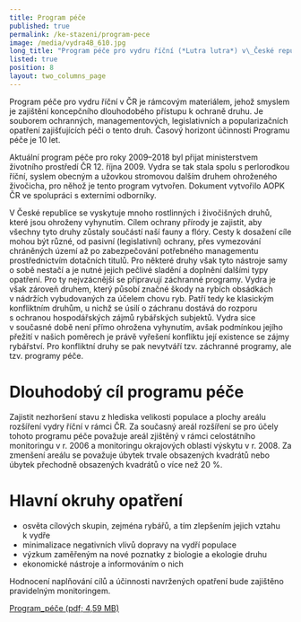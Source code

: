 ```yaml
---
title: Program péče
published: true
permalink: /ke-stazeni/program-pece
image: /media/vydra4B_610.jpg
long_title: "Program péče pro vydru říční (*Lutra lutra*) v\_České republice v\_letech 2009–2018"
listed: true
position: 8
layout: two_columns_page
---
```

Program péče pro vydru říční v ČR je rámcovým materiálem, jehož smyslem
je zajištění koncepčního dlouhodobého přístupu k ochraně druhu. Je
souborem ochranných, managementových, legislativních a popularizačních
opatření zajišťujících péči o tento druh. Časový horizont účinnosti
Programu péče je 10 let.

Aktuální program péče pro roky 2009–2018 byl přijat ministerstvem
životního prostředí ČR 12. října 2009. Vydra se tak stala spolu
s perlorodkou říční, syslem obecným a užovkou stromovou dalším druhem
ohroženého živočicha, pro něhož je tento program vytvořen. Dokument
vytvořilo AOPK ČR ve spolupráci s externími odborníky.

V České republice se vyskytuje mnoho rostlinných i živočišných druhů,
které jsou ohroženy vyhynutím. Cílem ochrany přírody je zajistit, aby
všechny tyto druhy zůstaly součástí naší fauny a flóry. Cesty k dosažení
cíle mohou být různé, od pasivní (legislativní) ochrany, přes vymezování
chráněných území až po zabezpečování potřebného managementu
prostřednictvím dotačních titulů. Pro některé druhy však tyto nástroje
samy o sobě nestačí a je nutné jejich pečlivé sladění a doplnění dalšími
typy opatření. Pro ty nejvzácnější se připravují záchranné programy.
Vydra je však zároveň druhem, který působí značné škody na rybích
obsádkách v nádržích vybudovaných za účelem chovu ryb. Patří tedy ke
klasickým konfliktním druhům, u nichž se úsilí o záchranu dostává do
rozporu s ochranou hospodářských zájmů rybářských subjektů. Vydra sice
v současné době není přímo ohrožena vyhynutím, avšak podmínkou jejího
přežití v našich poměrech je právě vyřešení konfliktu její existence se
zájmy rybářství. Pro konfliktní druhy se pak nevytváří tzv. záchranné
programy, ale tzv. programy péče.

# Dlouhodobý cíl programu péče

Zajistit nezhoršení stavu z hlediska velikosti populace a plochy areálu
rozšíření vydry říční v rámci ČR. Za současný areál rozšíření se pro
účely tohoto programu péče považuje areál zjištěný v rámci celostátního
monitoringu v r. 2006 a monitoringu okrajových oblastí výskytu
v r. 2008. Za zmenšení areálu se považuje úbytek trvale obsazených
kvadrátů nebo úbytek přechodně obsazených kvadrátů o více než 20 %.

# Hlavní okruhy opatření

* osvěta cílových skupin, zejména rybářů, a tím zlepšením jejich vztahu
  k vydře
* minimalizace negativních vlivů dopravy na vydří populace
* výzkum zaměřeným na nové poznatky z biologie a ekologie druhu
* ekonomické nástroje a informováním o nich

Hodnocení naplňování cílů a účinnosti navržených opatření bude zajištěno
pravidelným monitoringem.

[Program_péče (pdf;
4,59 MB)](/media/program-pece-pro-vydru-ricni-2009-2018.pdf)
